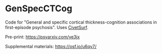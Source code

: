 # GenSpecCTCog
Code for "General and specific cortical thickness-cognition associations in first-episode psychosis". Uses [CivetSurf](https://github.com/katielavigne/civetsurf).

Pre-print: https://psyarxiv.com/ye3jx

Supplemental materials: https://osf.io/u6qy7/
